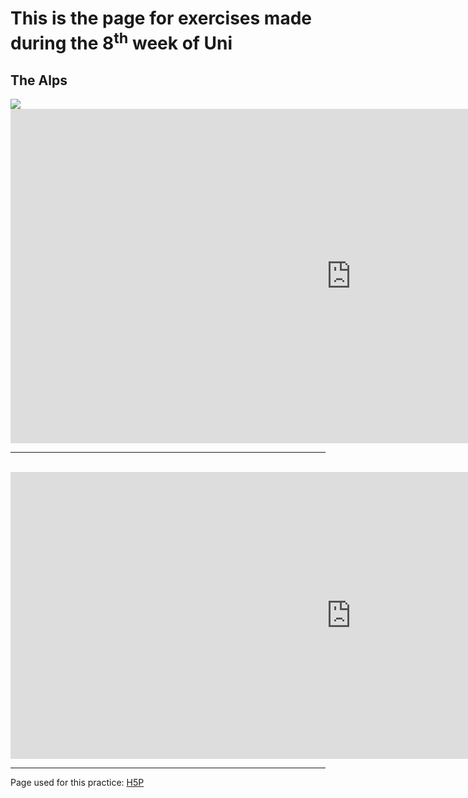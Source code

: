 <h1> This is the page for exercises made during the 8<sup>th</sup> week of Uni </h1>
<h2> The Alps </h2>
<img
src="http://4.bp.blogspot.com/-RaTZuLhr5Y4/UMVH22h19wI/AAAAAAAAAU4/iLirH3mEkCc/s1600/Swiss+Alps4.jpg">
<iframe src="https://h5p.org/h5p/embed/648004" width="1090" height="535" frameborder="0" allowfullscreen="allowfullscreen"></iframe><script src="https://h5p.org/sites/all/modules/h5p/library/js/h5p-resizer.js" charset="UTF-8"></script>

<br>
<hr>
<br>

<iframe src="https://h5p.org/h5p/embed/648020" width="1090" height="459" frameborder="0" allowfullscreen="allowfullscreen"></iframe><script src="https://h5p.org/sites/all/modules/h5p/library/js/h5p-resizer.js" charset="UTF-8"></script>


<br>
<hr>
Page used for this practice: <a href="https://h5p.org/user">H5P</a>


